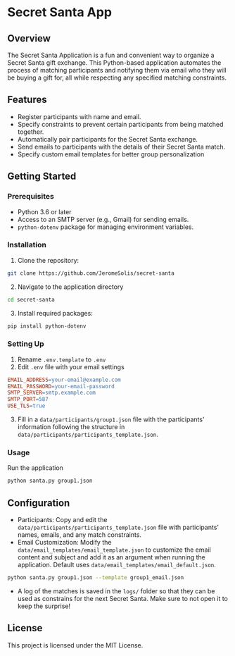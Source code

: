 # Secret Santa App

## Overview

The Secret Santa Application is a fun and convenient way to organize a Secret Santa gift exchange. This Python-based application automates the process of matching participants and notifying them via email who they will be buying a gift for, all while respecting any specified matching constraints.

## Features
- Register participants with name and email.
- Specify constraints to prevent certain participants from being matched together.
- Automatically pair participants for the Secret Santa exchange.
- Send emails to participants with the details of their Secret Santa match.
- Specify custom email templates for better group personalization

## Getting Started

### Prerequisites
- Python 3.6 or later
- Access to an SMTP server (e.g., Gmail) for sending emails.
- `python-dotenv` package for managing environment variables.

### Installation
1. Clone the repository:
```bash
git clone https://github.com/JeromeSolis/secret-santa
```
2. Navigate to the application directory
```bash
cd secret-santa
```
3. Install required packages:
```bash
pip install python-dotenv
```

### Setting Up
1. Rename `.env.template` to `.env`
2. Edit `.env` file with your email settings
```makefile
EMAIL_ADDRESS=your-email@example.com
EMAIL_PASSWORD=your-email-password
SMTP_SERVER=smtp.example.com
SMTP_PORT=587
USE_TLS=true
``` 
3. Fill in a `data/participants/group1.json` file with the participants' information following the structure in `data/participants/participants_template.json`.

### Usage
Run the application
```bash
python santa.py group1.json
```

## Configuration
- Participants: Copy and edit the `data/participants/participants_template.json` file with participants' names, emails, and any match constraints.
- Email Customization: Modify the `data/email_templates/email_template.json` to customize the email content and subject and add it as an argument when running the application. Default uses `data/email_templates/email_default.json`.
```bash
python santa.py group1.json --template group1_email.json
```
- A log of the matches is saved in the `logs/` folder so that they can be used as constrains for the next Secret Santa. Make sure to not open it to keep the surprise!

## License
This project is licensed under the MIT License.